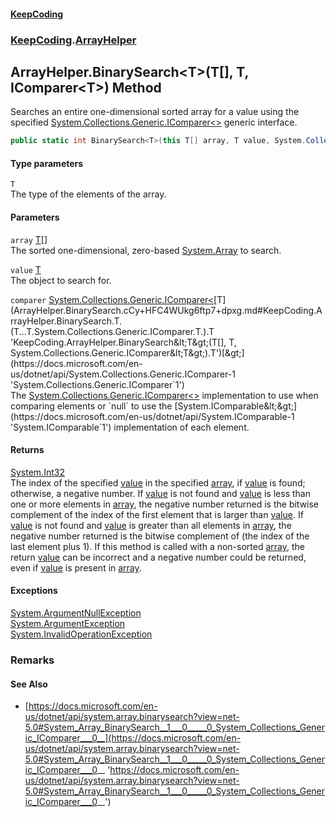 #### [KeepCoding](index.md 'index')
### [KeepCoding](KeepCoding.md 'KeepCoding').[ArrayHelper](ArrayHelper.md 'KeepCoding.ArrayHelper')
## ArrayHelper.BinarySearch&lt;T&gt;(T[], T, IComparer&lt;T&gt;) Method
Searches an entire one-dimensional sorted array for a value using the specified [System.Collections.Generic.IComparer&lt;&gt;](https://docs.microsoft.com/en-us/dotnet/api/System.Collections.Generic.IComparer-1 'System.Collections.Generic.IComparer`1') generic interface.  
```csharp
public static int BinarySearch<T>(this T[] array, T value, System.Collections.Generic.IComparer<T> comparer);
```
#### Type parameters
<a name='KeepCoding.ArrayHelper.BinarySearch.T.(T...T.System.Collections.Generic.IComparer.T.).T'></a>
`T`  
The type of the elements of the array.
  
#### Parameters
<a name='KeepCoding.ArrayHelper.BinarySearch.T.(T...T.System.Collections.Generic.IComparer.T.).array'></a>
`array` [T](ArrayHelper.BinarySearch.cCy+HFC4WUkg6ftp7+dpxg.md#KeepCoding.ArrayHelper.BinarySearch.T.(T...T.System.Collections.Generic.IComparer.T.).T 'KeepCoding.ArrayHelper.BinarySearch&lt;T&gt;(T[], T, System.Collections.Generic.IComparer&lt;T&gt;).T')[[]](https://docs.microsoft.com/en-us/dotnet/api/System.Array 'System.Array')  
The sorted one-dimensional, zero-based [System.Array](https://docs.microsoft.com/en-us/dotnet/api/System.Array 'System.Array') to search.
  
<a name='KeepCoding.ArrayHelper.BinarySearch.T.(T...T.System.Collections.Generic.IComparer.T.).value'></a>
`value` [T](ArrayHelper.BinarySearch.cCy+HFC4WUkg6ftp7+dpxg.md#KeepCoding.ArrayHelper.BinarySearch.T.(T...T.System.Collections.Generic.IComparer.T.).T 'KeepCoding.ArrayHelper.BinarySearch&lt;T&gt;(T[], T, System.Collections.Generic.IComparer&lt;T&gt;).T')  
The object to search for.
  
<a name='KeepCoding.ArrayHelper.BinarySearch.T.(T...T.System.Collections.Generic.IComparer.T.).comparer'></a>
`comparer` [System.Collections.Generic.IComparer&lt;](https://docs.microsoft.com/en-us/dotnet/api/System.Collections.Generic.IComparer-1 'System.Collections.Generic.IComparer`1')[T](ArrayHelper.BinarySearch.cCy+HFC4WUkg6ftp7+dpxg.md#KeepCoding.ArrayHelper.BinarySearch.T.(T...T.System.Collections.Generic.IComparer.T.).T 'KeepCoding.ArrayHelper.BinarySearch&lt;T&gt;(T[], T, System.Collections.Generic.IComparer&lt;T&gt;).T')[&gt;](https://docs.microsoft.com/en-us/dotnet/api/System.Collections.Generic.IComparer-1 'System.Collections.Generic.IComparer`1')  
The [System.Collections.Generic.IComparer&lt;&gt;](https://docs.microsoft.com/en-us/dotnet/api/System.Collections.Generic.IComparer-1 'System.Collections.Generic.IComparer`1') implementation to use when comparing elements or `null` to use the [System.IComparable&lt;&gt;](https://docs.microsoft.com/en-us/dotnet/api/System.IComparable-1 'System.IComparable`1') implementation of each element.
  
#### Returns
[System.Int32](https://docs.microsoft.com/en-us/dotnet/api/System.Int32 'System.Int32')  
The index of the specified [value](ArrayHelper.BinarySearch.cCy+HFC4WUkg6ftp7+dpxg.md#KeepCoding.ArrayHelper.BinarySearch.T.(T...T.System.Collections.Generic.IComparer.T.).value 'KeepCoding.ArrayHelper.BinarySearch&lt;T&gt;(T[], T, System.Collections.Generic.IComparer&lt;T&gt;).value') in the specified [array](ArrayHelper.BinarySearch.cCy+HFC4WUkg6ftp7+dpxg.md#KeepCoding.ArrayHelper.BinarySearch.T.(T...T.System.Collections.Generic.IComparer.T.).array 'KeepCoding.ArrayHelper.BinarySearch&lt;T&gt;(T[], T, System.Collections.Generic.IComparer&lt;T&gt;).array'), if [value](ArrayHelper.BinarySearch.cCy+HFC4WUkg6ftp7+dpxg.md#KeepCoding.ArrayHelper.BinarySearch.T.(T...T.System.Collections.Generic.IComparer.T.).value 'KeepCoding.ArrayHelper.BinarySearch&lt;T&gt;(T[], T, System.Collections.Generic.IComparer&lt;T&gt;).value') is found; otherwise, a negative number. If [value](ArrayHelper.BinarySearch.cCy+HFC4WUkg6ftp7+dpxg.md#KeepCoding.ArrayHelper.BinarySearch.T.(T...T.System.Collections.Generic.IComparer.T.).value 'KeepCoding.ArrayHelper.BinarySearch&lt;T&gt;(T[], T, System.Collections.Generic.IComparer&lt;T&gt;).value') is not found and [value](ArrayHelper.BinarySearch.cCy+HFC4WUkg6ftp7+dpxg.md#KeepCoding.ArrayHelper.BinarySearch.T.(T...T.System.Collections.Generic.IComparer.T.).value 'KeepCoding.ArrayHelper.BinarySearch&lt;T&gt;(T[], T, System.Collections.Generic.IComparer&lt;T&gt;).value') is less than one or more elements in [array](ArrayHelper.BinarySearch.cCy+HFC4WUkg6ftp7+dpxg.md#KeepCoding.ArrayHelper.BinarySearch.T.(T...T.System.Collections.Generic.IComparer.T.).array 'KeepCoding.ArrayHelper.BinarySearch&lt;T&gt;(T[], T, System.Collections.Generic.IComparer&lt;T&gt;).array'), the negative number returned is the bitwise complement of the index of the first element that is larger than [value](ArrayHelper.BinarySearch.cCy+HFC4WUkg6ftp7+dpxg.md#KeepCoding.ArrayHelper.BinarySearch.T.(T...T.System.Collections.Generic.IComparer.T.).value 'KeepCoding.ArrayHelper.BinarySearch&lt;T&gt;(T[], T, System.Collections.Generic.IComparer&lt;T&gt;).value'). If [value](ArrayHelper.BinarySearch.cCy+HFC4WUkg6ftp7+dpxg.md#KeepCoding.ArrayHelper.BinarySearch.T.(T...T.System.Collections.Generic.IComparer.T.).value 'KeepCoding.ArrayHelper.BinarySearch&lt;T&gt;(T[], T, System.Collections.Generic.IComparer&lt;T&gt;).value') is not found and [value](ArrayHelper.BinarySearch.cCy+HFC4WUkg6ftp7+dpxg.md#KeepCoding.ArrayHelper.BinarySearch.T.(T...T.System.Collections.Generic.IComparer.T.).value 'KeepCoding.ArrayHelper.BinarySearch&lt;T&gt;(T[], T, System.Collections.Generic.IComparer&lt;T&gt;).value') is greater than all elements in [array](ArrayHelper.BinarySearch.cCy+HFC4WUkg6ftp7+dpxg.md#KeepCoding.ArrayHelper.BinarySearch.T.(T...T.System.Collections.Generic.IComparer.T.).array 'KeepCoding.ArrayHelper.BinarySearch&lt;T&gt;(T[], T, System.Collections.Generic.IComparer&lt;T&gt;).array'), the negative number returned is the bitwise complement of (the index of the last element plus 1). If this method is called with a non-sorted [array](ArrayHelper.BinarySearch.cCy+HFC4WUkg6ftp7+dpxg.md#KeepCoding.ArrayHelper.BinarySearch.T.(T...T.System.Collections.Generic.IComparer.T.).array 'KeepCoding.ArrayHelper.BinarySearch&lt;T&gt;(T[], T, System.Collections.Generic.IComparer&lt;T&gt;).array'), the return [value](ArrayHelper.BinarySearch.cCy+HFC4WUkg6ftp7+dpxg.md#KeepCoding.ArrayHelper.BinarySearch.T.(T...T.System.Collections.Generic.IComparer.T.).value 'KeepCoding.ArrayHelper.BinarySearch&lt;T&gt;(T[], T, System.Collections.Generic.IComparer&lt;T&gt;).value') can be incorrect and a negative number could be returned, even if [value](ArrayHelper.BinarySearch.cCy+HFC4WUkg6ftp7+dpxg.md#KeepCoding.ArrayHelper.BinarySearch.T.(T...T.System.Collections.Generic.IComparer.T.).value 'KeepCoding.ArrayHelper.BinarySearch&lt;T&gt;(T[], T, System.Collections.Generic.IComparer&lt;T&gt;).value') is present in [array](ArrayHelper.BinarySearch.cCy+HFC4WUkg6ftp7+dpxg.md#KeepCoding.ArrayHelper.BinarySearch.T.(T...T.System.Collections.Generic.IComparer.T.).array 'KeepCoding.ArrayHelper.BinarySearch&lt;T&gt;(T[], T, System.Collections.Generic.IComparer&lt;T&gt;).array').
#### Exceptions
[System.ArgumentNullException](https://docs.microsoft.com/en-us/dotnet/api/System.ArgumentNullException 'System.ArgumentNullException')  
[System.ArgumentException](https://docs.microsoft.com/en-us/dotnet/api/System.ArgumentException 'System.ArgumentException')  
[System.InvalidOperationException](https://docs.microsoft.com/en-us/dotnet/api/System.InvalidOperationException 'System.InvalidOperationException')  
### Remarks
#### See Also
- [https://docs.microsoft.com/en-us/dotnet/api/system.array.binarysearch?view=net-5.0#System_Array_BinarySearch__1___0_____0_System_Collections_Generic_IComparer___0__](https://docs.microsoft.com/en-us/dotnet/api/system.array.binarysearch?view=net-5.0#System_Array_BinarySearch__1___0_____0_System_Collections_Generic_IComparer___0__ 'https://docs.microsoft.com/en-us/dotnet/api/system.array.binarysearch?view=net-5.0#System_Array_BinarySearch__1___0_____0_System_Collections_Generic_IComparer___0__')
